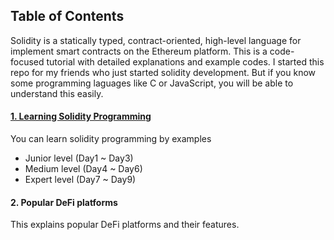 ## Table of Contents
Solidity is a statically typed, contract-oriented, high-level language for implement smart contracts on the Ethereum platform. This is a code-focused tutorial with detailed explanations and example codes. I started this repo for my friends who just started solidity development. But if you know some programming laguages like C or JavaScript, you will be able to understand this easily.

#### [1. Learning Solidity Programming](/learn-solidity)
You can learn solidity programming by examples
- Junior level (Day1 ~ Day3)
- Medium level (Day4 ~ Day6)
- Expert level (Day7 ~ Day9)

#### 2. Popular DeFi platforms
This explains popular DeFi platforms and their features.
